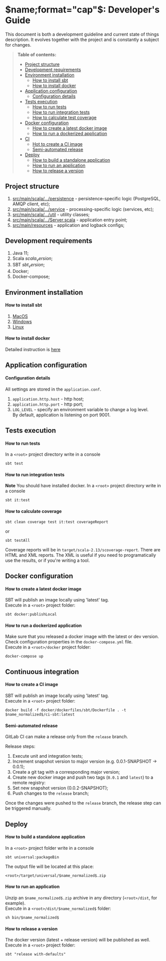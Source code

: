 # $name;format="cap"$: Developer's Guide

This document is both a development guideline and current
state of things description. It evolves together
with the project and is constantly a subject for changes.

> **Table of contents:**  
> - [Project structure](#project-structure)  
> - [Development requirements](#development-requirements)  
> - [Environment installation](#environment-installation)  
>   - [How to install sbt](#how-to-install-sbt)  
>   - [How to install docker](#how-to-install-docker)  
> - [Application configuration](#application-configuration)  
>   - [Configuration details](#configuration-details)  
> - [Tests execution](#tests-execution)  
>   - [How to run tests](#how-to-run-tests)  
>   - [How to run integration tests](#how-to-run-integration-tests)  
>   - [How to calculate test coverage](#how-to-calculate-test-coverage)  
> - [Docker configuration](#docker-configuration)  
>   - [How to create a latest docker image](#how-to-create-a-latest-docker-image)  
>   - [How to run a dockerized application](#how-to-run-a-dockerized-application)
> - [CI](#ci)
>   - [Hot to create a CI image](#how-to-create-a-ci-image)
>   - [Semi-automated release](#semi-automated-release)  
> - [Deploy](#deploy)  
>   - [How to build a standalone application](#how-to-make-a-package)  
>   - [How to run an application](#how-to-run-an-application)  
>   - [How to release a version](#how-to-release-a-version)  


## <a name="project-structure"></a> Project structure
1) [src/main/scala/.../persistence](/src/main/scala/$organization;format="packaged"$/persistence) - persistence-specific logic (PostgreSQL, AMQP client, etc);    
2) [src/main/scala/.../service](/src/main/scala/$organization;format="packaged"$/service) - processing-specific logic (services, etc);  
3) [src/main/scala/.../util](/src/main/scala/$organization;format="packaged"$/util) - utility classes;  
4) [src/main/scala/.../Server.scala](/src/main/scala/$organization;format="packaged"$/Server.scala) - application entry point; 
5) [src/main/resources](/src/main/resources) - application and logback configs;    

## <a name="development-requirements"></a> Development requirements
1) Java 11;
2) Scala $scala_version$;  
3) SBT $sbt_version$;  
4) Docker;
5) Docker-compose;

## <a name="environment-installation"></a> Environment installation

#### <a name="how-to-install-sbt"></a> How to install sbt
1) [MacOS](http://www.scala-sbt.org/1.x/docs/Installing-sbt-on-Mac.html)  
2) [Windows](http://www.scala-sbt.org/1.x/docs/Installing-sbt-on-Windows.html)   
3) [Linux](http://www.scala-sbt.org/1.x/docs/Installing-sbt-on-Linux.html)

#### <a name="how-to-install-docker"></a> How to install docker
Detailed instruction is [here](https://docs.docker.com/install/)   



## <a name="application-configuration"></a> Application configuration 

#### <a name="configuration-details"></a> Configuration details
All settings are stored in the `application.conf`.  
1) `application.http.host` - http host;  
2) `application.http.port` - http port;  
3) `LOG_LEVEL` - specify an environment variable to change a log level.  
By default, application is listening on port 9001.  



## <a name="tests-execution"></a> Tests execution

#### <a name="how-to-run-tests"></a> How to run tests
In a `<root>` project directory write in a console  
```
sbt test
```

#### <a name="how-to-run-integration-tests"></a> How to run integration tests
**Note** You should have installed docker.
In a `<root>` project directory write in a console  
```
sbt it:test
```

#### <a name="how-to-calculate-test-coverage"></a> How to calculate coverage
```
sbt clean coverage test it:test coverageReport
```
or 
```
sbt testAll
```
Coverage reports will be in `target/scala-2.13/scoverage-report`. There are HTML and XML reports. The XML is useful if you need to programatically use the results, or if you're writing a tool.  
 
 
 
## <a name="docker-configuration"></a> Docker configuration 

#### <a name="how-to-create-a-latest-docker-image"></a> How to create a latest docker image
SBT will publish an image locally using 'latest' tag.  
Execute in a `<root>` project folder:  
```
sbt docker:publishLocal
```

#### <a name="how-to-run-a-dockerized-application"></a> How to run a dockerized application
Make sure that you released a docker image with the latest or dev version.  
Check configuration properties in the `docker-compose.yml` file.  
Execute in a `<root>/docker` project folder: 
```
docker-compose up
```

## <a name="ci"></a> Continuous integration

#### <a name="how-to-create-a-ci-image"></a> How to create a CI image
SBT will publish an image locally using 'latest' tag.  
Execute in a `<root>` project folder:  
```
docker build -f docker/dockerfiles/sbt/Dockerfile . -t $name_normalized$/ci-sbt:latest
```

#### <a name="semi-automated-release"></a> Semi-automated release
GitLab CI can make a release only from the `release` branch.   

Release steps:
1) Execute unit and integration tests;
2) Increment snapshot version to major version (e.g. 0.0.1-SNAPSHOT -> 0.0.1);
3) Create a git tag with a corresponding major version;
4) Create new docker image and push two tags (`0.0.1` and `latest`) to a remote registry: 
5) Set new snapshot version (0.0.2-SNAPSHOT);
6) Push changes to the `release` branch;

Once the changes were pushed to the `release` branch, the release step can be triggered manually.

## <a name="deploy"></a> Deploy

#### <a name="how-to-make-a-package"></a> How to build a standalone application
In a `<root>` project folder write in a console  
```
sbt universal:packageBin
```

The output file will be located at this place:
```
<root>/target/universal/$name_normalized$.zip
```

#### <a name="how-to-run-an-application"></a> How to run an application
Unzip an `$name_normalized$.zip` archive in any directory (`<root>/dist`, for example).    
Execute in a `<root>/dist/$name_normalized$` folder:    
```
sh bin/$name_normalized$
```

#### <a name="how-to-release-a-version"></a> How to release a version
The docker version (latest + release version) will be published as well.  
Execute in a `<root>` project folder:  
```
sbt "release with-defaults"
```
